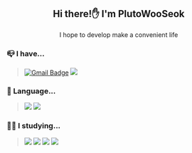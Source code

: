 <div align="center">

## Hi there!✋ I'm PlutoWooSeok

 I hope to develop make a convenient life
 
<div align="left">
 
### 📪 I have...
>[![Gmail Badge](https://img.shields.io/badge/Gmail-d14836?style=flat-square&logo=Gmail&logoColor=white&link=mailto:thelight0804@gmail.com)](mailto:plutoxxx1014@gmail.com)
  <a href="https://www.notion.so/dev-Note-e1d4ebd38a2443e59aa08d81a0c6c9d3" target="Notion"><img src="https://img.shields.io/badge/Notion-000000?style=flat-square&logo=Notion&logoColor=white"/></a>

 
 ### 📝 Language...
><a href="https://github.com/PlutoWooSeok/Java_codingTest" target="Java"><img src="https://img.shields.io/badge/Java-007396?style=flat-square&logo=Java&logoColor=white"/></a>
<a href="https://github.com/PlutoWooSeok/Embeded_software_contest" target="Python"><img src="https://img.shields.io/badge/Python-3776AB?style=flat-square&logo=Python&logoColor=white"/></a>
 
 
### 👨‍💻 I studying...
><a href="https://github.com/PlutoWooSeok/Java_codingTest" target="Java"><img src="https://img.shields.io/badge/Java-007396?style=flat-square&logo=Java&logoColor=white"/></a>
<a href="https://github.com/PlutoWooSeok/Embeded_software_contest" target="Python"><img src="https://img.shields.io/badge/Python-3776AB?style=flat-square&logo=Python&logoColor=white"/></a>
<a target="HTML5"><img src="https://img.shields.io/badge/HTML-E34F26?style=flat-square&logo=HTML5&logoColor=white"/></a>
<a target="Android Studio"><img src="https://img.shields.io/badge/Android Studio-3DDC84?style=flat-square&logo=AndroidStudio&logoColor=white"/></a>
 

 </div>
